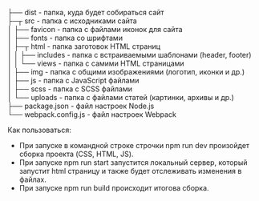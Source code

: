 ├── dist                 - папка, куда будет собираться сайт  
├─┬ src                  - папка с исходниками сайта  
│  ├── favicon            - папка с файлами иконок для сайта  
│  ├── fonts              - папка со шрифтами  
│  ├─┬ html               - папка заготовок HTML страниц  
│  │  ├── includes         - папка с встраиваемыми шаблонами (header, footer)  
│  │  └── views            - папка с самими HTML страницами  
│  ├── img                - папка с общими изображениями (логотип, иконки и др.)  
│  ├── js                 - папка с JavaScript файлами  
│  ├── scss               - папка с SСSS файлами  
│  └── uploads            - папка с файлами статей (картинки, архивы и др.)  
├── package.json         - файл настроек Node.js  
└── webpack.config.js    - файл настроек Webpack  

Как пользоваться:
- При запуске в командной строке строчки npm run dev произойдет сборка проекта (CSS, HTML, JS).
- При запуске npm run start запустится локальный сервер, который запустит html страницу и также будет отслеживать изменения в файлах.
- При запуске npm run build происходит итогова сборка.
